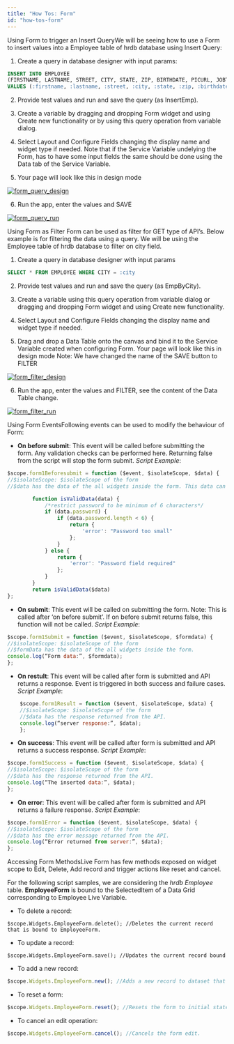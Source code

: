 ```yaml
---
title: "How Tos: Form"
id: "how-tos-form"
---
```


Using Form to trigger an Insert QueryWe will be seeing how to use a Form to insert values into a Employee table of hrdb database using Insert Query:

1. Create a query in database designer with input params:

```sql
INSERT INTO EMPLOYEE 
(FIRSTNAME, LASTNAME, STREET, CITY, STATE, ZIP, BIRTHDATE, PICURL, JOBTITLE, TENANTID)
VALUES (:firstname, :lastname, :street, :city, :state, :zip, :birthdate, :picurl, :jobtitle, :tenantid)
```

2. Provide test values and run and save the query (as InsertEmp).
3. Create a variable by dragging and dropping Form widget and using Create new functionality or by using this query operation from variable dialog. 


4. Select Layout and Configure Fields changing the display name and widget type if needed. Note that if the Service Variable undelying the Form, has to have some input fields the same should be done using the Data tab of the Service Variable.
5. Your page will look like this in design mode 

[![form_query_design](/learn/assets/form_query_design.png)](/learn/assets/form_query_design.png)

6. Run the app, enter the values and SAVE 

[![form_query_run](/learn/assets/form_query_run.png)](/learn/assets/form_query_run.png)

Using Form as Filter Form can be used as filter for GET type of API’s. Below example is for filtering the data using a query. We will be using the Employee table of hrdb database to filter on city field.

1. Create a query in database designer with input params

```sql    
SELECT * FROM EMPLOYEE WHERE CITY = :city
```

2. Provide test values and run and save the query (as EmpByCity).
3. Create a variable using this query operation from variable dialog or dragging and dropping Form widget and using Create new functionality. 


4. Select Layout and Configure Fields changing the display name and widget type if needed.
5. Drag and drop a Data Table onto the canvas and bind it to the Service Variable created when configuring Form. Your page will look like this in design mode Note: We have changed the name of the SAVE button to FILTER 

[![form_filter_design](/learn/assets/form_filter_design.png)](/learn/assets/form_filter_design.png)

6. Run the app, enter the values and FILTER, see the content of the Data Table change. 

[![form_filter_run](/learn/assets/form_filter_run.png)](/learn/assets/form_filter_run.png)

Using Form EventsFollowing events can be used to modify the behaviour of Form:

- **On before submit**: This event will be called before submitting the form. Any validation checks can be performed here. Returning false from the script will stop the form submit. _Script Example_:

```js
$scope.form1Beforesubmit = function ($event, $isolateScope, $data) { 
//$isolateScope: $isolateScope of the form
//$data has the data of the all widgets inside the form. This data can be modified and validated before sending the request 

        function isValidData(data) {
            /*restrict password to be minimum of 6 characters*/
            if (data.password) {
                if (data.password.length < 6) {
                    return {
                        'error': "Password too small"
                    };
                }
            } else {
                return {
                    'error': "Password field required"
                };
            }
        }
        return isValidData($data)
};
```
    
- **On submit**: This event will be called on submitting the form. Note: This is called after ‘on before submit’. If on before submit returns false, this function will not be called. _Script Example_:
```js
$scope.form1Submit = function ($event, $isolateScope, $formdata) { 
//$isolateScope: $isolateScope of the form
//$formData has the data of the all widgets inside the form.
console.log(“Form data:”, $formdata);
};
```
    
- **On restult**: This event will be called after form is submitted and API returns a response. Event is triggered in both success and failure cases. _Script Example_:
```js
    $scope.form1Result = function ($event, $isolateScope, $data) { 
    //$isolateScope: $isolateScope of the form
    //$data has the response returned from the API.
    console.log(“server response:”, $data);
    };
```
- **On success**: This event will be called after form is submitted and API returns a success response. _Script Example_:
```js
$scope.form1Success = function ($event, $isolateScope, $data) { 
//$isolateScope: $isolateScope of the form
//$data has the response returned from the API.
console.log(“The inserted data:”, $data);
};
```
    
- **On error**: This event will be called after form is submitted and API returns a failure response. _Script Example_:

```js
$scope.form1Error = function ($event, $isolateScope, $data) { 
//$isolateScope: $isolateScope of the form
//$data has the error message returned from the API.
console.log(“Error returned from server:”, $data);
};
```

Accessing Form MethodsLive Form has few methods exposed on widget scope to Edit, Delete, Add record and trigger actions like reset and cancel.

For the following script samples, we are considering the _hrdb_ _Employee_ table. **EmployeeForm** is bound to the SelectedItem of a Data Grid corresponding to Employee Live Variable.

- To delete a record:

```
$scope.Widgets.EmployeeForm.delete(); //Deletes the current record that is bound to EmployeeForm.
```

- To update a record:

```
$scope.Widgets.EmployeeForm.save(); //Updates the current record bound
```
- To add a new record:
    
```js
$scope.Widgets.EmployeeForm.new(); //Adds a new record to dataset that is bound to EmployeeForm.
```

- To reset a form:

```js
$scope.Widgets.EmployeeForm.reset(); //Resets the form to initial state.
```
- To cancel an edit operation:

```js
$scope.Widgets.EmployeeForm.cancel(); //Cancels the form edit.
```